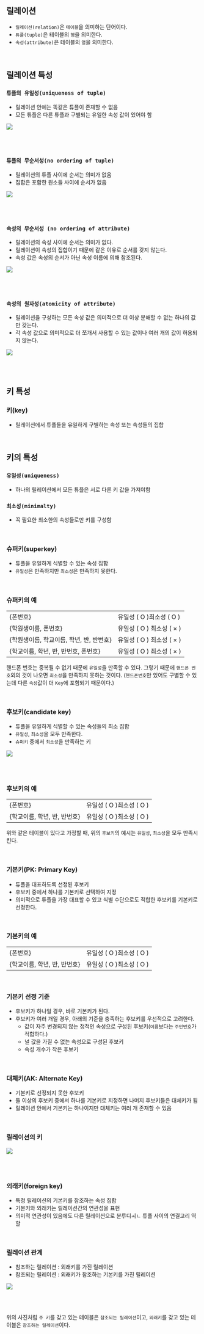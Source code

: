## 릴레이션 

* `릴레이션(relation)`은 `테이블`을 의미하는 단어이다.
* `튜플(tuple)`은 테이블의 `행`을 의미한다.
* `속성(attribute)`은 테이블의 `열`을 의미한다.

<br>

## 릴레이션 특성

### `튜플의 유일성(uniqueness of tuple)`

* 릴레이션 안에는 똑같은 튜플이 존재할 수 없음
* 모든 튜플은 다른 튜플과 구별되는 유일한 속성 값이 있어야 함
    
<img src="https://user-images.githubusercontent.com/45676906/93314672-0f384800-f845-11ea-815d-721a84f02adf.png">
    
<br> <br>
    
### `튜플의 무순서성(no ordering of tuple)`

* 릴레이션의 튜플 사이에 순서는 의미가 없음
* 집합은 포함한 원소들 사이에 순서가 없음
    
<img src="https://user-images.githubusercontent.com/45676906/93314730-25460880-f845-11ea-9649-c5b30a21b732.png">    

<br> <br>
    
### `속성의 무순서성 (no ordering of attribute)`

* 릴레이션의 속성 사이에 순서는 의미가 없다.
* 릴레이션이 속성의 집합이기 때문에 같은 이유로 순서를 갖지 않는다.
* 속성 값은 속성의 순서가 아닌 속성 이름에 의해 참조된다.
    
<img src="https://user-images.githubusercontent.com/45676906/93314977-748c3900-f845-11ea-814e-af4b14a2f717.png">
 
<br> <br>

### `속성의 원자성(atomicity of attribute)`

* 릴레이션을 구성하는 모든 속성 값은 의미적으로 더 이상 분해할 수 없는 하나의 값만 갖는다.
* 각 속성 값으로 의미적으로 더 쪼개서 사용할 수 있는 값이나 여러 개의 값이 허용되지 않는다.


<img src="https://user-images.githubusercontent.com/45676906/93315176-b0270300-f845-11ea-89f3-51ca2dba4d67.png">

<br> <br>

## 키 특성

### 키(key)

* 릴레이션에서 튜플들을 유일하게 구별하는 속성 또는 속성들의 집합

<br>

## 키의 특성

### `유일성(uniqueness)`

* 하나의 릴레이션에서 모든 튜플은 서로 다른 키 값을 가져야함
  
### `최소성(minimalty)`

* 꼭 필요한 최소한의 속성들로만 키를 구성함
    
<br>


### 슈퍼키(superkey)

* 튜플을 유일하게 식별할 수 있는 속성 집합
* `유일성`은 만족하지만 `최소성`은 만족하지 못한다.

<br>

### 슈퍼키의 예

|  |  | 
|------|---|
| {폰번호} | 유일성 ( O )최소성 ( O )|
| {학원생이름, 폰번호} | 유일성 ( O ) 최소성 ( × ) |
| {학원생이름, 학교이름, 학년, 반, 반번호}|유일성 ( O ) 최소성 ( × ) |
| {학교이름, 학년, 반, 반번호, 폰번호} | 유일성 ( O ) 최소성 ( × ) |

핸드폰 번호는 중복될 수 없기 때문에 `유일성`을 만족할 수 있다. 그렇기 때문에 `핸드폰 번호`외의 것이 나오면 `최소성`을 만족하지 못하는 것이다.
(`핸드폰번호`만 있어도 구별할 수 있는데 다른 `속성`값이 더 `Key`에 포함되기 때문이다.)

<br>

### 후보키(candidate key)

* 튜플을 유일하게 식별할 수 있는 속성들의 최소 집합
* `유일성`, `최소성`을 모두 만족한다.
* `슈퍼키` 중에서 `최소성`을 만족하는 키

<img src="https://user-images.githubusercontent.com/45676906/93317235-2f1d3b00-f848-11ea-8006-25e4834438c0.png">

<br> <br>

### 후보키의 예

|  |  | 
|------|---|
| {폰번호} | 유일성 ( O )최소성 ( O )|
| {학교이름, 학년, 반, 반번호} | 유일성 ( O )최소성 ( O ) |

위와 같은 테이블이 있다고 가정할 때, 위의 `후보키`의 예시는 `유일성`, `최소성`을 모두 만족시킨다. 

<br>

### 기본키(PK: Primary Key)

* 튜플을 대표하도록 선정된 후보키
* 후보키 중에서 하나를 기본키로 선택하여 지정
* 의미적으로 튜플을 가장 대표할 수 있고 식별 수단으로도 적합한 후보키를 기본키로 선정한다.

<br>

### 기본키의 예

|  |  | 
|------|---|
| {폰번호} | 유일성 ( O )최소성 ( O )|
| {학교이름, 학년, 반, 반번호} | 유일성 ( O )최소성 ( O ) |

<br>

### 기본키 선정 기준

* 후보키가 하나일 경우, 바로 기본키가 된다.
* 후보키가 여러 개일 경우, 아래의 기준을 충족하는 후보키를 우선적으로 고려한다.
    * 값이 자주 변경되지 않는 정적인 속성으로 구성된 후보키(`이름`보다는 `주민번호`가 적합하다.)
    * 널 값을 가질 수 없는 속성으로 구성된 후보키
    * 속성 개수가 작은 후보키
  
<br>

### 대체키(AK: Alternate Key)

* 기본키로 선정되지 못한 후보키
* 둘 이상의 후보키 중에서 하나를 기본키로 지정하면 나머지 후보키들은 대체키가 됨
* 릴레이션 안에서 기본키는 하나이지만 대체키는 여러 개 존재할 수 있음

<br>

### 릴레이션의 키

<img src="https://user-images.githubusercontent.com/45676906/93320978-abb21880-f84c-11ea-8577-a8a775f7248e.png">
    
<br> <br>

### 외래키(foreign key)

* 특정 릴레이션의 기본키를 참조하는 속성 집합
* 기본키와 외래키는 릴레이션간의 연관성을 표현
* 의미적 연관성이 있음에도 다른 릴레이션으로 분루디ㅚㄴ 튜플 사이의 연결고리 역할

<br>

### 릴레이션 관계

* 참조하는 릴레이션 : 외래키를 가진 릴레이션
* 참조되는 릴레이션 : 외래키가 참조하는 기본키를 가진 릴레이션

<img src="https://user-images.githubusercontent.com/45676906/93321486-2b3fe780-f84d-11ea-849c-51518460dd43.png">

<br> <br>

위의 사진처럼 `주 키`를 갖고 있는 테이블은 `참조되는 릴레이션`이고, `외래키`를 갖고 있는 테이블은 `참조하는 릴레이션`이다.


